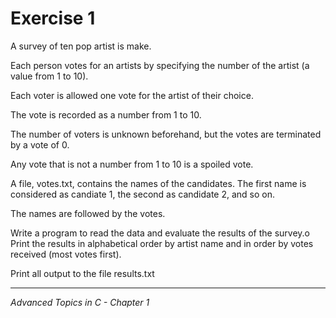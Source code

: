 # Exercise 1

A survey of ten pop artist is make. 

Each person votes for an artists by specifying the number of the artist (a value from 1 to 10). 

Each voter is allowed one vote for the artist of their choice. 

The vote is recorded as a number from 1 to 10. 

The number of voters is unknown beforehand, but the votes
are terminated by a vote of 0. 

Any vote that is not a number from 1 to 10 is a spoiled vote. 

A file, votes.txt, contains the names of the candidates. The first name is considered as candiate 1, the second as candidate 2, and so on.

The names are followed by the votes.

Write a program to read the data and evaluate the results of the survey.o
Print the results in alphabetical order by artist name and in order by votes received (most votes first).

Print all output to the file results.txt
- - - -
_Advanced Topics in C - Chapter 1_
